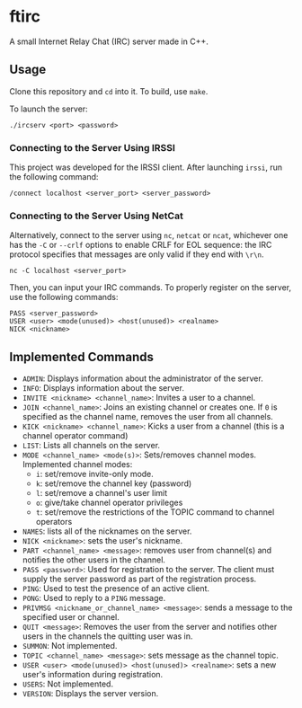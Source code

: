 # ftirc

A small Internet Relay Chat (IRC) server made in C++.

## Usage

Clone this repository and `cd` into it. To build, use `make`.

To launch the server:

```
./ircserv <port> <password>
```

### Connecting to the Server Using IRSSI

This project was developed for the IRSSI client. After launching `irssi`, run the following command:

```
/connect localhost <server_port> <server_password>
```

### Connecting to the Server Using NetCat

Alternatively, connect to the server using `nc`, `netcat` or `ncat`, whichever one has the `-C` or `--crlf` options to enable CRLF for EOL sequence: the IRC protocol specifies that messages are only valid if they end with `\r\n`.

```
nc -C localhost <server_port>
```

Then, you can input your IRC commands. To properly register on the server, use the following commands:

```
PASS <server_password>
USER <user> <mode(unused)> <host(unused)> <realname>
NICK <nickname>
```

## Implemented Commands

- `ADMIN`: Displays information about the administrator of the server.
- `INFO`: Displays information about the server.
- `INVITE <nickname> <channel_name>`: Invites a user to a channel.
- `JOIN <channel_name>`: Joins an existing channel or creates one. If `0` is specified as the channel name, removes the user from all channels.
- `KICK <nickname> <channel_name>`: Kicks a user from a channel (this is a channel operator command)
- `LIST`: Lists all channels on the server.
- `MODE <channel_name> <mode(s)>`: Sets/removes channel modes. Implemented channel modes:
    - `i`: set/remove invite-only mode.
    - `k`: set/remove the channel key (password)
    - `l`: set/remove a channel's user limit
    - `o`: give/take channel operator privileges
    - `t`: set/remove the restrictions of the TOPIC command to channel operators
- `NAMES`: lists all of the nicknames on the server.
- `NICK <nickname>`: sets the user's nickname.
- `PART <channel_name> <message>`: removes user from channel(s) and notifies the other users in the channel.
- `PASS <password>`: Used for registration to the server. The client must supply the server password as part of the registration process.
- `PING`: Used to test the presence of an active client.
- `PONG`: Used to reply to a `PING` message.
- `PRIVMSG <nickname_or_channel_name> <message>`: sends a message to the specified user or channel.
- `QUIT <message>`: Removes the user from the server and notifies other users in the channels the quitting user was in.
- `SUMMON`: Not implemented.
- `TOPIC <channel_name> <message>`: sets message as the channel topic.
- `USER <user> <mode(unused)> <host(unused)> <realname>`: sets a new user's information during registration.
- `USERS`: Not implemented.
- `VERSION`: Displays the server version.
